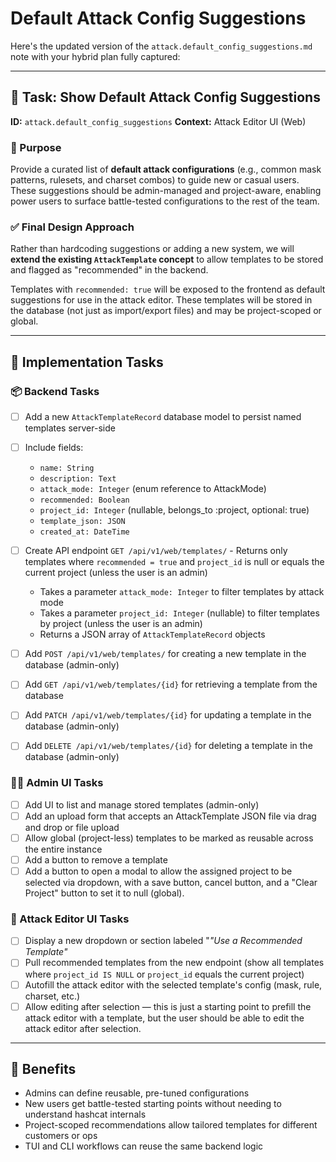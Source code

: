 # Default Attack Config Suggestions

Here's the updated version of the `attack.default_config_suggestions.md` note with your hybrid plan fully captured:

---

## 🧠 Task: Show Default Attack Config Suggestions

**ID:** `attack.default_config_suggestions` **Context:** Attack Editor UI (Web)

### 🧭 Purpose

Provide a curated list of **default attack configurations** (e.g., common mask patterns, rulesets, and charset combos) to guide new or casual users. These suggestions should be admin-managed and project-aware, enabling power users to surface battle-tested configurations to the rest of the team.

### ✅ Final Design Approach

Rather than hardcoding suggestions or adding a new system, we will **extend the existing `AttackTemplate` concept** to allow templates to be stored and flagged as "recommended" in the backend.

Templates with `recommended: true` will be exposed to the frontend as default suggestions for use in the attack editor. These templates will be stored in the database (not just as import/export files) and may be project-scoped or global.

---

## 🔧 Implementation Tasks

### 📦 Backend Tasks

- [ ] Add a new `AttackTemplateRecord` database model to persist named templates server-side

- [ ] Include fields:

  - `name: String`
  - `description: Text`
  - `attack_mode: Integer` (enum reference to AttackMode)
  - `recommended: Boolean`
  - `project_id: Integer` (nullable, belongs_to :project, optional: true)
  - `template_json: JSON`
  - `created_at: DateTime`

- [ ] Create API endpoint `GET /api/v1/web/templates/` - Returns only templates where `recommended = true` and `project_id` is null or equals the current project (unless the user is an admin)

  - Takes a parameter `attack_mode: Integer` to filter templates by attack mode
  - Takes a parameter `project_id: Integer` (nullable) to filter templates by project (unless the user is an admin)
  - Returns a JSON array of `AttackTemplateRecord` objects

- [ ] Add `POST /api/v1/web/templates/` for creating a new template in the database (admin-only)

- [ ] Add `GET /api/v1/web/templates/{id}` for retrieving a template from the database

- [ ] Add `PATCH /api/v1/web/templates/{id}` for updating a template in the database (admin-only)

- [ ] Add `DELETE /api/v1/web/templates/{id}` for deleting a template in the database (admin-only)

### 🧑‍💼 Admin UI Tasks

- [ ] Add UI to list and manage stored templates (admin-only)
- [ ] Add an upload form that accepts an AttackTemplate JSON file via drag and drop or file upload
- [ ] Allow global (project-less) templates to be marked as reusable across the entire instance
- [ ] Add a button to remove a template
- [ ] Add a button to open a modal to allow the assigned project to be selected via dropdown, with a save button, cancel button, and a "Clear Project" button to set it to null (global).

### 🎨 Attack Editor UI Tasks

- [ ] Display a new dropdown or section labeled "_"Use a Recommended Template"_
- [ ] Pull recommended templates from the new endpoint (show all templates where `project_id IS NULL` or `project_id` equals the current project)
- [ ] Autofill the attack editor with the selected template's config (mask, rule, charset, etc.)
- [ ] Allow editing after selection — this is just a starting point to prefill the attack editor with a template, but the user should be able to edit the attack editor after selection.

---

## 🧠 Benefits

- Admins can define reusable, pre-tuned configurations
- New users get battle-tested starting points without needing to understand hashcat internals
- Project-scoped recommendations allow tailored templates for different customers or ops
- TUI and CLI workflows can reuse the same backend logic
